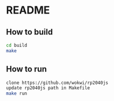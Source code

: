 # README

## How to build

```sh
cd build
make
```

## How to run

```sh
clone https://github.com/wokwi/rp2040js
update rp2040js path in Makefile
make run
```
